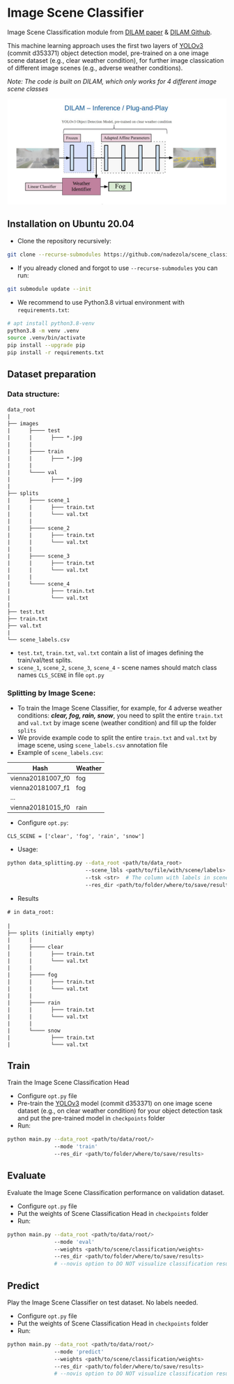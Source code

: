 # Image Scene Classifier
Image Scene Classification module from [DILAM paper](https://arxiv.org/abs/2305.18953) & [DILAM Github](https://github.com/jmiemirza/DILAM). 

This machine learning approach uses the first two layers of [YOLOv3](https://github.com/ultralytics/yolov3) 
(commit d353371) object detection model, 
pre-trained on a one image scene dataset (e.g., clear weather condition), for further image classication of 
different image scenes (e.g., adverse weather conditions). 

_Note: The code is built on DILAM, which only works for 4 different image scene classes_  

![](docs/DILAM_WeatherClassifier.jpg "DILAM")

## Installation on Ubuntu 20.04
* Clone the repository recursively:
```bash
git clone --recurse-submodules https://github.com/nadezola/scene_classifier.git
```
* If you already cloned and forgot to use `--recurse-submodules` you can run: 
```bash
git submodule update --init
```

* We recommend to use Python3.8 virtual environment with `requirements.txt`:

```bash
# apt install python3.8-venv
python3.8 -m venv .venv
source .venv/bin/activate
pip install --upgrade pip
pip install -r requirements.txt
```


## Dataset preparation
### Data structure:
```
data_root
|
├── images
|      ├──── test
|      |      ├─── *.jpg
|      |
|      ├──── train
|      |      ├─── *.jpg
|      |
|      └──── val
|             ├─── *.jpg
|
├── splits
|      ├──── scene_1
|      |      ├─── train.txt
|      |      └─── val.txt
|      |
|      ├──── scene_2
|      |      ├─── train.txt
|      |      └─── val.txt
|      |
|      ├──── scene_3
|      |      ├─── train.txt
|      |      └─── val.txt
|      |
|      └──── scene_4
|             ├─── train.txt
|             └─── val.txt
|
├── test.txt
├── train.txt
├── val.txt
|
└── scene_labels.csv 
```
* `test.txt`, `train.txt`, `val.txt` contain a list of images defining the train/val/test splits.
*  `scene_1`, `scene_2`, `scene_3`, `scene_4` - scene names should match class names `CLS_SCENE` in file `opt.py`

### Splitting by Image Scene:
* To train the Image Scene Classifier, for example, for 4 adverse weather conditions:
_**clear, fog, rain, snow**_, you need to split 
the entire `train.txt` and `val.txt` by image scene (weather condition) and fill up the folder `splits`
* We provide example code to split the entire `train.txt` and `val.txt` by image scene, using
`scene_labels.csv` annotation file  
* Example of `scene_labels.csv`:

| Hash              | Weather |
|-------------------|---------|
| vienna20181007_f0 | fog     |
| vienna20181007_f1 | fog     |
| ...               |         |
| vienna20181015_f0 | rain    |

* Configure `opt.py`:
```
CLS_SCENE = ['clear', 'fog', 'rain', 'snow']
```

* Usage:
```bash
python data_splitting.py --data_root <path/to/data_root> 
                         --scene_lbls <path/to/file/with/scene/labels>  # scene_labels.cvs
                         --tsk <str>  # The column with labels in scene_labels.cvs, e.g. 'Weather'
                         --res_dir <path/to/folder/where/to/save/results>
```

* Results
```
# in data_root:

|
├── splits (initially empty)
|      |
|      ├──── clear
|      |      ├─── train.txt
|      |      └─── val.txt
|      |
|      ├──── fog
|      |      ├─── train.txt
|      |      └─── val.txt
|      |
|      ├──── rain
|      |      ├─── train.txt
|      |      └─── val.txt
|      |
|      └──── snow
|             ├─── train.txt
|             └─── val.txt    
```

## Train
Train the Image Scene Classification Head
* Configure `opt.py` file
* Pre-train the [YOLOv3](https://github.com/ultralytics/yolov3) model (commit d353371) on one image scene dataset (e.g., on clear weather condition) 
for your object detection task and put the pre-trained model in `checkpoints` folder
* Run:
```bash
python main.py --data_root <path/to/data/root/> 
               --mode 'train'
               --res_dir <path/to/folder/where/to/save/results>
```

## Evaluate
Evaluate the Image Scene Classification performance on validation dataset.
* Configure `opt.py` file
* Put the weights of Scene Classification Head in `checkpoints` folder
* Run:
```bash
python main.py --data_root <path/to/data/root/> 
               --mode 'eval'
               --weights <path/to/scene/classification/weights>
               --res_dir <path/to/folder/where/to/save/results>
               # --novis option to DO NOT visualize classification results
```

## Predict
Play the Image Scene Classifier on test dataset. No labels needed.
* Configure `opt.py` file
* Put the weights of Scene Classification Head in `checkpoints` folder
* Run:
```bash
python main.py --data_root <path/to/data/root/> 
               --mode 'predict'
               --weights <path/to/scene/classification/weights>
               --res_dir <path/to/folder/where/to/save/results>
               # --novis option to DO NOT visualize classification results
```